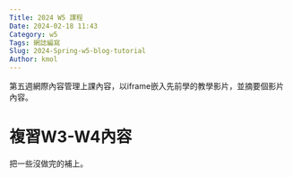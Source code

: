 ```yaml
---
Title: 2024 W5 課程
Date: 2024-02-18 11:43
Category: w5
Tags: 網誌編寫
Slug: 2024-Spring-w5-blog-tutorial
Author: kmol
---
```


第五週網際內容管理上課內容，以iframe嵌入先前學的教學影片，並摘要個影片內容。

<!-- PELICAN_END_SUMMARY -->

# 複習W3-W4內容
把一些沒做完的補上。